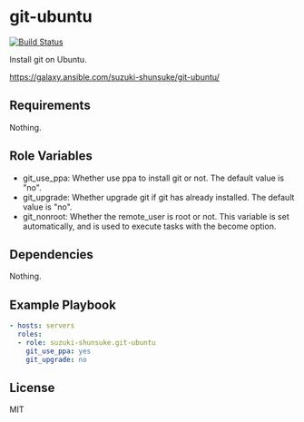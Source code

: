 git-ubuntu
===========

[![Build Status](https://travis-ci.org/suzuki-shunsuke/ansible-git-ubuntu.svg?branch=master)](https://travis-ci.org/suzuki-shunsuke/ansible-git-ubuntu)

Install git on Ubuntu.

https://galaxy.ansible.com/suzuki-shunsuke/git-ubuntu/

Requirements
------------

Nothing.

Role Variables
--------------

* git_use_ppa: Whether use ppa to install git or not. The default value is "no".
* git_upgrade: Whether upgrade git if git has already installed. The default value is "no".
* git_nonroot: Whether the remote_user is root or not. This variable is set automatically, and is used to execute tasks with the become option.

Dependencies
------------

Nothing.

Example Playbook
----------------

```yaml
- hosts: servers
  roles:
  - role: suzuki-shunsuke.git-ubuntu
    git_use_ppa: yes
    git_upgrade: no
```

License
-------

MIT
